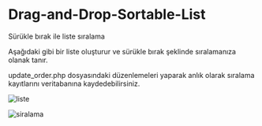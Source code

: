 # Drag-and-Drop-Sortable-List
Sürükle bırak ile liste sıralama

Aşağıdaki gibi bir liste oluşturur ve sürükle bırak şeklinde sıralamanıza olanak tanır.

update_order.php dosyasındaki düzenlemeleri yaparak anlık olarak sıralama kayıtlarını veritabanına kaydedebilirsiniz.

![liste](https://github.com/berkanakman/Drag-and-Drop-Sortable-List/assets/36258013/cf3d15e9-ba1e-4062-91b4-4c3331817d20)

![siralama](https://github.com/berkanakman/Drag-and-Drop-Sortable-List/assets/36258013/4670aec7-c0fe-488c-87fc-d5ba34cb27fb)
